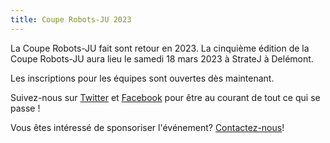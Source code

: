 ```yaml
---
title: Coupe Robots-JU 2023
---
```


La Coupe Robots-JU fait sont retour en 2023.
La cinquième édition de la Coupe Robots-JU aura lieu le samedi 18 mars 2023 à StrateJ à Delémont.

Les inscriptions pour les équipes sont ouvertes dès maintenant.

Suivez-nous sur [Twitter](https://twitter.com/CoupeRobotsJU) et [Facebook](https://www.facebook.com/CoupeRobotsJU/) pour être au courant de tout ce qui se passe !

Vous êtes intéressé de sponsoriser l'événement? [Contactez-nous](/sponsoring)!

